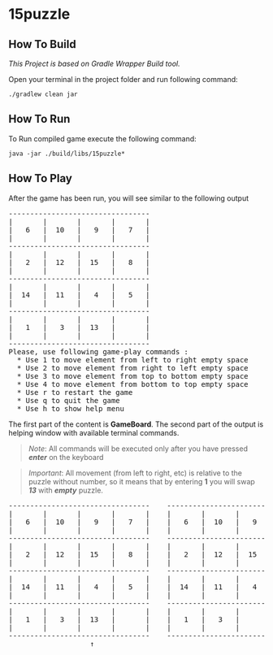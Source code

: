 # 15puzzle

## How To Build

*This Project is based on Gradle Wrapper Build tool.*

Open your terminal in the project folder and run following command:

``` shell
./gradlew clean jar
```

## How To Run

To Run compiled game execute the following command:

``` shell
java -jar ./build/libs/15puzzle*
```

## How To Play

After the game has been run, you will see similar to the following output
<pre>
---------------------------------
|       |       |       |       |
|   6   |  10   |   9   |   7   |
|       |       |       |       |
---------------------------------
|       |       |       |       |
|   2   |  12   |  15   |   8   |
|       |       |       |       |
---------------------------------
|       |       |       |       |
|  14   |  11   |   4   |   5   |
|       |       |       |       |
---------------------------------
|       |       |       |       |
|   1   |   3   |  13   |       |
|       |       |       |       |
---------------------------------
Please, use following game-play commands :
  * Use 1 to move element from left to right empty space
  * Use 2 to move element from right to left empty space
  * Use 3 to move element from top to bottom empty space
  * Use 4 to move element from bottom to top empty space
  * Use r to restart the game
  * Use q to quit the game
  * Use h to show help menu
</pre>

The first part of the content is **GameBoard**.
The second part of the output is helping window with available terminal commands.

> *Note*: All commands will be executed only after you have pressed ***enter*** on the keyboard

> *Important*: All movement (from left to right, etc) is relative to the puzzle without number, so it means that by entering **1** you will swap ***13*** with ***empty*** puzzle.

<pre>
---------------------------------    ---------------------------------
|       |       |       |       |    |       |       |       |       |
|   6   |  10   |   9   |   7   |    |   6   |  10   |   9   |   7   |
|       |       |       |       |    |       |       |       |       |
---------------------------------    ---------------------------------
|       |       |       |       |    |       |       |       |       |
|   2   |  12   |  15   |   8   |    |   2   |  12   |  15   |   8   |
|       |       |       |       |    |       |       |       |       |
---------------------------------    ---------------------------------
|       |       |       |       |    |       |       |       |       |
|  14   |  11   |   4   |   5   |    |  14   |  11   |   4   |   5   |
|       |       |       |       |    |       |       |       |       |
---------------------------------    ---------------------------------
|       |       |       |       |    |       |       |       |       |
|   1   |   3   |  13   |       |    |   1   |   3   |       |  13   |
|       |       |       |       |    |       |       |       |       |
---------------------------------    ---------------------------------
                   ↑                                            ↑ 

</pre>
